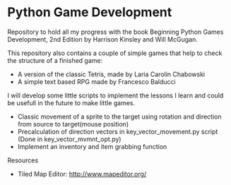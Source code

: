 # Python Game Development

Repository to hold all my progress with the book Beginning Python Games Development, 2nd Edition by Harrison Kinsley and Will McGugan.

This repository also contains a couple of simple games that help to check the structure of a finished game:
- A version of the classic Tetris, made by Laria Carolin Chabowski
- A simple text based RPG made by Francesco Balducci

I will develop some little scripts to implement the lessons I learn and could be usefull in the future to make little games.
- Classic movement of a sprite to the target using rotation and direction from source to target(mouse position)
- Precalculation of direction vectors in key_vector_movement.py script (Done in key_vector_mvmnt_opt.py)
- Implement an inventory and item grabbing function

Resources
- Tiled Map Editor: http://www.mapeditor.org/
